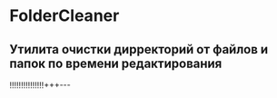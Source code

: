 # FolderCleaner
Утилита очистки дирректорий от файлов и папок по времени редактирования
--------------------------------------------------------------------------
!!!!!!!!!!!!!!!+++---
